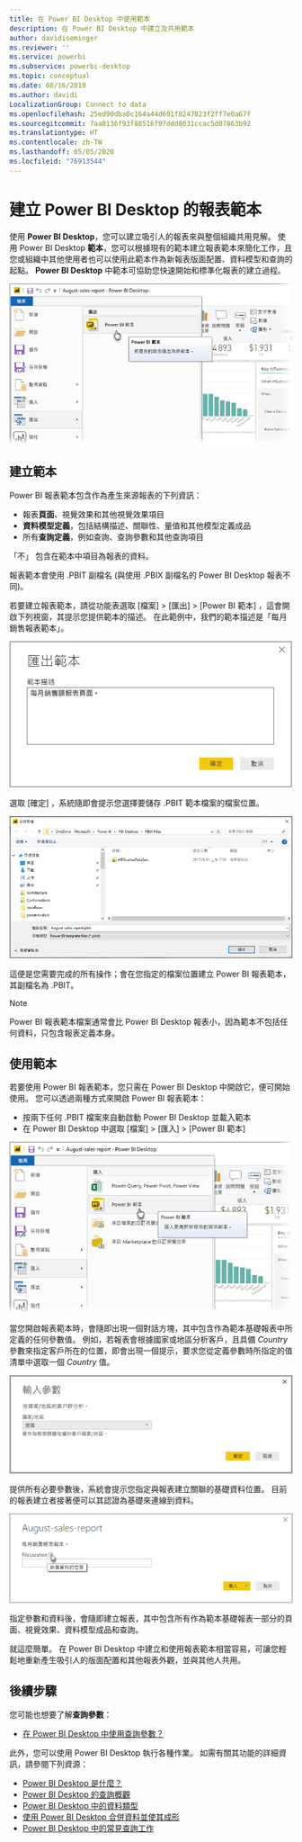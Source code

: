 ```yaml
---
title: 在 Power BI Desktop 中使用範本
description: 在 Power BI Desktop 中建立及共用範本
author: davidiseminger
ms.reviewer: ''
ms.service: powerbi
ms.subservice: powerbi-desktop
ms.topic: conceptual
ms.date: 08/16/2019
ms.author: davidi
LocalizationGroup: Connect to data
ms.openlocfilehash: 25ed90dba0c164a44d691f8247023f2ff7e0a67f
ms.sourcegitcommit: 7aa0136f93f88516f97ddd8031ccac5d07863b92
ms.translationtype: HT
ms.contentlocale: zh-TW
ms.lasthandoff: 05/05/2020
ms.locfileid: "76913544"
---
```

# <a name="create-report-templates-for-power-bi-desktop"></a>建立 Power BI Desktop 的報表範本

使用 **Power BI Desktop**，您可以建立吸引人的報表來與整個組織共用見解。 使用 Power BI Desktop **範本**，您可以根據現有的範本建立報表範本來簡化工作，且您或組織中其他使用者也可以使用此範本作為新報表版面配置、資料模型和查詢的起點。 **Power BI Desktop** 中範本可協助您快速開始和標準化報表的建立過程。

![將報表作為範本匯出](media/desktop-templates/desktop-templates-01.png)

## <a name="creating-templates"></a>建立範本

Power BI 報表範本包含作為產生來源報表的下列資訊：

* 報表**頁面**、視覺效果和其他視覺效果項目
* **資料模型定義**，包括結構描述、關聯性、量值和其他模型定義成品
* 所有**查詢定義**，例如查詢、查詢參數和其他查詢項目

「不」  包含在範本中項目為報表的資料。 

報表範本會使用 .PBIT 副檔名 (與使用 .PBIX 副檔名的 Power BI Desktop 報表不同)。 

若要建立報表範本，請從功能表選取 [檔案] > [匯出] > [Power BI 範本]  ，這會開啟下列視窗，其提示您提供範本的描述。 在此範例中，我們的範本描述是「每月銷售報表範本」。 

![匯出範本描述對話方塊](media/desktop-templates/desktop-templates-02.png)

選取 [確定]  ，系統隨即會提示您選擇要儲存 .PBIT 範本檔案的檔案位置。

![範本位置](media/desktop-templates/desktop-templates-03.png)

這便是您需要完成的所有操作；會在您指定的檔案位置建立 Power BI 報表範本，其副檔名為 .PBIT。

> [!NOTE]
> Power BI 報表範本檔案通常會比 Power BI Desktop 報表小，因為範本不包括任何資料，只包含報表定義本身。 

## <a name="using-templates"></a>使用範本

若要使用 Power BI 報表範本，您只需在 Power BI Desktop 中開啟它，便可開始使用。 您可以透過兩種方式來開啟 Power BI 報表範本：

* 按兩下任何 .PBIT 檔案來自動啟動 Power BI Desktop 並載入範本
* 在 Power BI Desktop 中選取 [檔案] > [匯入] > [Power BI 範本] 

![匯入範本](media/desktop-templates/desktop-templates-04.png)

當您開啟報表範本時，會隨即出現一個對話方塊，其中包含作為範本基礎報表中所定義的任何參數值。 例如，若報表會根據國家或地區分析客戶，且具備 *Country* 參數來指定客戶所在的位置，即會出現一個提示，要求您從定義參數時所指定的值清單中選取一個 *Country* 值。 

![指定範本的參數](media/desktop-templates/desktop-templates-05a.png)

提供所有必要參數後，系統會提示您指定與報表建立關聯的基礎資料位置。 目前的報表建立者接著便可以其認證為基礎來連線到資料。

![指定範本的資料位置](media/desktop-templates/desktop-templates-05.png)

指定參數和資料後，會隨即建立報表，其中包含所有作為範本基礎報表一部分的頁面、視覺效果、資料模型成品和查詢。 

就這麼簡單。 在 Power BI Desktop 中建立和使用報表範本相當容易，可讓您輕鬆地重新產生吸引人的版面配置和其他報表外觀，並與其他人共用。

## <a name="next-steps"></a>後續步驟
您可能也想要了解**查詢參數**：
* [在 Power BI Desktop 中使用查詢參數？](https://docs.microsoft.com/power-query/power-query-query-parameters)

此外，您可以使用 Power BI Desktop 執行各種作業。 如需有關其功能的詳細資訊，請參閱下列資源：

* [Power BI Desktop 是什麼？](desktop-what-is-desktop.md)
* [Power BI Desktop 的查詢概觀](desktop-query-overview.md)
* [Power BI Desktop 中的資料類型](desktop-data-types.md)
* [使用 Power BI Desktop 合併資料並使其成形](desktop-shape-and-combine-data.md)
* [Power BI Desktop 中的常見查詢工作](desktop-common-query-tasks.md)    
